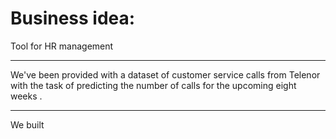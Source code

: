 <!-- background: #fff -->
<!-- color: #000 -->
<!-- font: frutiger -->

# Business idea:
Tool for HR management

***

We've been provided with a dataset of customer service calls from Telenor with the task of predicting the number of calls for the upcoming eight weeks .

***

We built 
